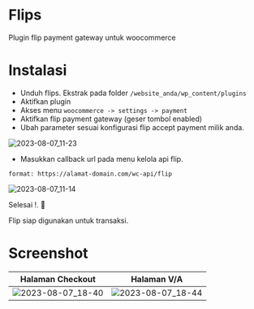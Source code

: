 # Flips
Plugin flip payment gateway untuk woocommerce

# Instalasi

* Unduh flips. Ekstrak pada folder `/website_anda/wp_content/plugins`
* Aktifkan plugin
* Akses menu `woocommerce -> settings -> payment`
* Aktifkan flip payment gateway (geser tombol enabled)
* Ubah parameter sesuai konfigurasi flip accept payment milik anda.

![2023-08-07_11-23](https://github.com/brain90/flips/assets/858382/bb9ad342-9de6-4b45-806c-cf75ca8672f9)


* Masukkan callback url pada menu kelola api flip.

`format: https://alamat-domain.com/wc-api/flip`

![2023-08-07_11-14](https://github.com/brain90/flips/assets/858382/aa331dc5-bb43-48a2-a7b6-447ce96b53c4)

Selesai !. 🎉 

Flip siap digunakan untuk transaksi.

# Screenshot

Halaman Checkout           |  Halaman V/A
:-------------------------:|:-------------------------:
![2023-08-07_18-40](https://github.com/brain90/flips/assets/858382/fb513135-9b97-426f-89e8-6b9e8d4e5aec) | ![2023-08-07_18-44](https://github.com/brain90/flips/assets/858382/129b7870-9ac9-426d-a788-3f6d3ba32170)
